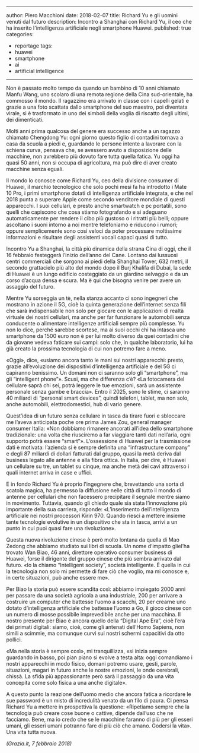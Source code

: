 
---
author: Piero Macchioni
date: 2018-02-07
title: Richard Yu e gli uomini venuti dal futuro
description: Incontro a Shanghai con Richard Yu, il ceo che ha inserito l'intelligenza artificiale negli smartphone Huawei.
published: true
categories:
- reportage
tags:
- huawei
- smartphone
- ai
- artificial intelligence
---

Non è passato molto tempo da quando un bambino di 10 anni chiamato Manfu Wang, uno scolaro di una remota regione della Cina sud-orientale, ha commosso il mondo. Il ragazzino era arrivato in classe con i capelli gelati e grazie a una foto scattata dallo smartphone del suo maestro, poi diventata virale, si è trasformato in uno dei simboli della voglia di riscatto degli ultimi, dei dimenticati. 

Molti anni prima qualcosa del genere era successo anche a un ragazzo chiamato Chengdong Yu: ogni giorno questo figlio di contadini tornava a casa da scuola a piedi e, guardando le persone intente a lavorare con la schiena curva, pensava che, se avessero avuto a disposizione delle macchine, non avrebbero più dovuto fare tutta quella fatica. Yu oggi ha quasi 50 anni, non si occupa di agricoltura, ma può dire di aver creato macchine senza eguali. 

Il mondo lo conosce come Richard Yu, ceo della divisione consumer di Huawei, il marchio tecnologico che solo pochi mesi fa ha introdotto i Mate 10 Pro, i primi smartphone dotati di intelligenza artificiale integrata, e che nel 2018 punta a superare Apple come secondo venditore mondiale di questi apparecchi. I suoi cellulari, e presto anche smartwatch e pc portatili, sono quelli che capiscono che cosa stiamo fotografando e si adeguano automaticamente per rendere il cibo più gustoso o i ritratti più belli; oppure ascoltano i suoni intorno a noi mentre telefoniamo e riducono i rumori; oppure semplicemente sono così veloci da poter processare moltissime informazioni e risultare degli assistenti vocali capaci quasi di tutto.   

Incontro Yu a Shanghai, la città più dinamica della strana Cina di oggi, che il 16 febbraio festeggerà l’inizio dell’anno del Cane. Lontano dai lussuosi centri commerciali che sorgono ai piedi della Shanghai Tower, 632 metri, il secondo grattacielo più alto del mondo dopo il Burj Khalifa di Dubai, la sede di Huawei è un lungo edificio costeggiato da un giardino selvaggio e da un corso d’acqua densa e scura. Ma è qui che bisogna venire per avere un assaggio del futuro. 

Mentre Yu sorseggia un tè, nella stanza accanto ci sono ingegneri che mostrano in azione il 5G, cioè la quinta generazione dell’internet senza fili che sarà indispensabile non solo per giocare con le applicazioni di realtà virtuale dei nostri cellulari, ma anche per far funzionare le automobili senza conducente o alimentare intelligenze artificiali sempre più complesse. Yu non lo dice, perché sarebbe scortese, ma ai suoi occhi chi ha intasca uno smartphone da 1500 euro non è per lui molto diverso da quei contadini che da giovane vedeva faticare sui campi: solo che, in qualche laboratorio, lui ha già creato la prossima tecnologia di cui non potremo fare a meno. 

«Oggi», dice, «usiamo ancora tanto le mani sui nostri apparecchi: presto, grazie all’evoluzione dei dispositivi d’intelligenza artificiale e del 5G ci capiranno benissimo. Un domani non ci saranno solo gli “smartphone”, ma gli “intelligent phone”». Scusi, ma che differenza c’è? «La fotocamera del cellulare saprà chi sei, potrà leggere le tue emozioni, sarà un assistente personale senza gambe e braccia». Entro il 2025, sono le stime, ci saranno 40 miliardi di “personal smart devices”, quindi telefoni, tablet, ma non solo, anche automobili, elettrodomestici, hub di vario genere. 

Quest’idea di un futuro senza cellulare in tasca da tirare fuori e sbloccare me l’aveva anticipata poche ore prima James Zou, general manager consumer Italia: «Non dobbiamo rimanere ancorati all’idea dello smartphone tradizionale: una volta che riusciremo a far viaggiare tanti dati nell’aria, ogni supporto potrà essere “smart”». L’ossessione di Huawei per la trasmissione dati è motivata: l’azienda si è sempre definita una “infrastructure company” e degli 87 miliardi di dollari fatturati dal gruppo, quasi la metà deriva dal business legato alle antenne e alla fibra ottica. In Italia, per dire, è Huawei un cellulare su tre, un tablet su cinque, ma anche metà dei cavi attraverso i quali internet arriva in case e uffici. 

E in fondo Richard Yu è proprio l’ingegnere che, brevettando una sorta di scatola magica, ha permesso la diffusione nelle città di tutto il mondo di antenne per cellulari che non facessero precipitare il segnale mentre siamo in movimento. Tuttavia, quando gli chiedo quale sia stata l’innovazione più importante della sua carriera, risponde: «L’inserimento dell’intelligenza artificiale nei nostri processori Kirin 970. Quando riesci a mettere insieme tante tecnologie evolutive in un dispositivo che sta in tasca, arrivi a un punto in cui puoi quasi fare una rivoluzione».

Questa nuova rivoluzione cinese è però molto lontana da quella di Mao Zedong che abbiamo studiato sui libri di scuola. Un nome d’impatto gliel’ha trovato Wan Biao, 46 anni, direttore operativo consumer business di Huawei, forse il dirigente del gruppo cinese che più sembra arrivato dal futuro. «Io la chiamo “Intelligent society”, società intelligente. È quella in cui la tecnologia non solo mi permette di fare ciò che voglio, ma mi conosce e, in certe situazioni, può anche essere me». 

Per Biao la storia può essere scandita così: abbiamo impiegato 2000 anni per passare da una società agricola a una industriale, 200 per arrivare a costruire un computer che battesse l’uomo a scacchi, 20 per crearne uno dotato d’intelligenza artificiale che battesse l’uomo a Go, il gioco cinese con un numero di mosse possibile imprevedibile anche per una macchina. Il nostro presente per Biao è ancora quello della “Digital Ape Era”, cioè l’era dei primati digitali: siamo, cioè, come gli antenati dell’Homo Sapiens, non simili a scimmie, ma comunque curvi sui nostri schermi capacitivi da otto pollici. 

«Ma nella storia è sempre così», mi tranquillizza, «si inizia sempre guardando in basso, poi pian piano si evolve a testa alta: oggi comandiamo i nostri apparecchi in modo fisico, domani potremo usare, gesti, parole, situazioni, magari in futuro anche le nostre emozioni, le onde cerebrali, chissà. La sfida più appassionante però sarà il passaggio da una vita concepita come solo fisica a una anche digitale».

A questo punto la reazione dell’uomo medio che ancora fatica a ricordare le sue password è un misto di incredulità venato da un filo di paura. Ci pensa Richard Yu a mettere in prospettiva la questione: «Ripetiamo sempre che la tecnologia può creare cose buone o cattive, dipende dall’uso che ne facciamo. Bene, ma io credo che se le macchine faranno di più per gli esseri umani, gli esseri umani potranno fare di più ciò che amano. Godersi la vita». Una vita tutta nuova.


<a class="fa fa-newspaper"><em>(Grazia.it, 7 febbraio 2018)</em></a>
